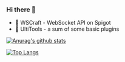 ### Hi there 👋




- 🔭 WSCraft - WebSocket API on Spigot
- 🌱 UltiTools - a sum of some basic plugins

[![Anurag's github stats](https://github-readme-stats.vercel.app/api?username=qianmo2233&count_private=true&show_icons=true&theme=material-palenight)](https://github.com/qianmo2233/qianmo2233)

[![Top Langs](https://github-readme-stats.vercel.app/api/top-langs/?username=qianmo2233&layout=compact&theme=material-palenight)](https://github.com/qianmo2233/qianmo2233)
